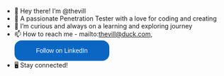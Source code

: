 - 👋 Hey there! I’m @thevill
- 👀 A passionate Penetration Tester with a love for coding and creating
- 🌱 I’m curious and always on a learning and exploring journey
- 📫 How to reach me - mailto:thevill@duck.com, <a href="https://www.linkedin.com/comm/mynetwork/discovery-see-all?usecase=PEOPLE_FOLLOWS&followMember=pranaywajjala" 
   target="_blank" 
   style="display: block; width: 200px; height: 32px; padding: 7px; text-align: center; background-color: #0A66C2; 
          color: #ffffff; text-decoration: none !important; font-family: 'Helvetica', sans-serif; 
          border-radius: 16px; line-height: 32px; font-size: 14px;">
    Follow on LinkedIn</a>
- 🖥️ Stay connected!
